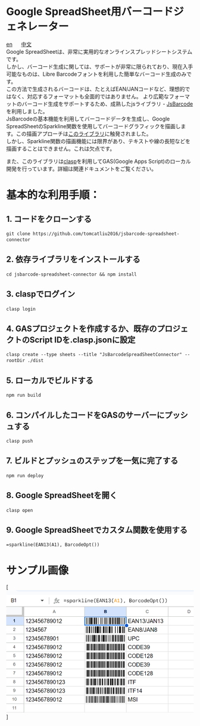 # Google SpreadSheet用バーコードジェネレーター
[en](README.ja.md) &nbsp;&nbsp;&nbsp;&nbsp; [中文](README.zh.md)<br>
Google SpreadSheetは、非常に実用的なオンラインスプレッドシートシステムです。<br>
しかし、バーコード生成に関しては、サポートが非常に限られており、現在入手可能なものは、Libre Barcodeフォントを利用した簡単なバーコード生成のみです。<br>
この方法で生成されるバーコードは、たとえばEAN/JANコードなど、理想的ではなく、対応するフォーマットも全面的ではありません。
より広範なフォーマットのバーコード生成をサポートするため、成熟したjsライブラリ - [JsBarcode](https://github.com/lindell/JsBarcode "JsBarcodeはJavaScriptで書かれたバーコードジェネレーターです")を利用しました。<br>
JsBarcodeの基本機能を利用してバーコードデータを生成し、Google SpreadSheetのSparkline関数を使用してバーコードグラフィックを描画します。この描画アプローチは[このライブラリ](https://github.com/EszopiCoder/google-barcode-fx-library "Google Sheets用バーコード関数ライブラリ")に触発されました。<br>
しかし、Sparkline関数の描画機能には限界があり、テキストや線の長短などを描画することはできません。これは欠点です。

また、このライブラリは[clasp](https://github.com/google/clasp)を利用してGAS(Google Apps Script)のローカル開発を行っています。詳細は関連ドキュメントをご覧ください。

# 基本的な利用手順：
## 1. コードをクローンする
```shell
git clone https://github.com/tomcatliu2016/jsbarcode-spreadsheet-connector
```
## 2. 依存ライブラリをインストールする
```shell
cd jsbarcode-spreadsheet-connector && npm install
```
## 3. claspでログイン
```shell
clasp login
```
## 4. GASプロジェクトを作成するか、既存のプロジェクトのScript IDを.clasp.jsonに設定
```shell
clasp create --type sheets --title "JsBarcodeSpreadSheetConnector" --rootDir ./dist
```
## 5. ローカルでビルドする
```shell
npm run build
```
## 6. コンパイルしたコードをGASのサーバーにプッシュする
```shell
clasp push
```
## 7. ビルドとプッシュのステップを一気に完了する
```shell
npm run deploy
```
## 8. Google SpreadSheetを開く
```shell
clasp open
```
## 9. Google SpreadSheetでカスタム関数を使用する
```shell
=sparkline(EAN13(A1), BarcodeOpt())
```

# サンプル画像
[![画像のように](images/samples.png)]